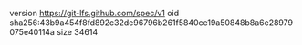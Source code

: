 version https://git-lfs.github.com/spec/v1
oid sha256:43b9a454f8fd892c32de96796b261f5840ce19a50848b8a6e28979075e40114a
size 34614
